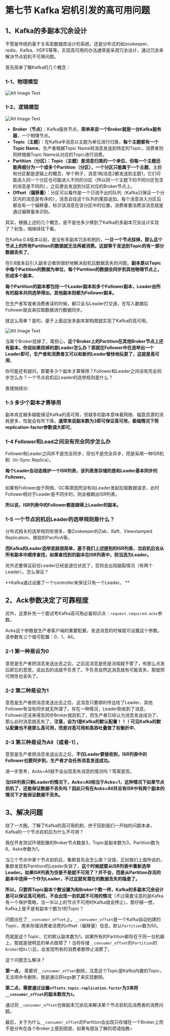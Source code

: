 # **第七节 Kafka 宕机引发的高可用问题**

## **1、Kafka的多副本冗余设计**

不管是传统的基于关系型数据库设计的系统，还是分布式的如zookeeper、redis、Kafka、HDFS等等，实现高可用的办法通常是采用冗余设计，通过冗余来解决节点宕机不可用问题。

首先简单了解Kafka的几个概念：


### **1-1、物理模型**

![Alt Image Text](../images/chap1_7_1.png "Body image") 

### **1-2、逻辑模型**

![Alt Image Text](../images/chap1_7_2.png "Body image") 

* **Broker（节点）**：Kafka服务节点，**简单来说一个Broker就是一台Kafka服务器**，一个物理节点。
* **Topic（主题）**：在Kafka中消息以主题为单位进行归类，**每个主题都有一个Topic Name**，生产者根据Topic Name将消息发送到特定的Topic，消费者则同样根据Topic Name从对应的Topic进行消费。
* **Partition（分区）：Topic（主题）是消息归类的一个单位，但每一个主题还能再细分为一个或多个Partition（分区），一个分区只能属于一个主题**。主题和分区都是逻辑上的概念，举个例子，消息1和消息2都发送到主题1，它们可能进入同一个分区也可能进入不同的分区（所以同一个主题下的不同分区包含的消息是不同的），之后便会发送到分区对应的Broker节点上。
* **Offset（偏移量）**：分区可以看作是一个只进不出的队列（Kafka只保证一个分区内的消息是有序的），消息会往这个队列的尾部追加，每个消息进入分区后都会有一个偏移量，标识该消息在该分区中的位置，消费者要消费该消息就是通过偏移量来识别。

其实，根据上述的几个概念，是不是也多少猜到了Kafka的多副本冗余设计实现了？别急，咱继续往下看。

在Kafka 0.8版本以前，是没有多副本冗余机制的，**一旦一个节点挂掉，那么这个节点上的所有Partition的数据就无法再被消费。这就等于发送到Topic的有一部分数据丢失了**。

在0.8版本后引入副本记者则很好地解决宕机后数据丢失的问题。**副本是以Topic中每个Partition的数据为单位，每个Partition的数据会同步到其他物理节点上，形成多个副本**。

**每个Partition的副本都包括一个Leader副本和多个Follower副本，Leader由所有的副本共同选举得出，其他副本则都为Follower副本。**

在生产者写或者消费者读的时候，都只会与Leader打交道，在写入数据后Follower就会来拉取数据进行数据同步。



就这么简单？是的，基于上面这张多副本架构图就实现了Kafka的高可用。

![Alt Image Text](../images/chap1_7_3.png "Body image") 

当某个Broker挂掉了，甭担心，**这个Broker上的Partition在其他Broker节点上还有副本。你说如果挂掉的是Leader怎么办？那就在Follower中在选举出一个Leader即可，生产者和消费者又可以和新的Leader愉快地玩耍了，这就是高可用**。


你可能还有疑问，那要多少个副本才算够用？Follower和Leader之间没有完全同步怎么办？一个节点宕机后Leader的选举规则是什么？


直接抛结论:


### **1-3 多少个副本才算够用**

副本肯定越多越能保证Kafka的高可用，但越多的副本意味着网络、磁盘资源的消耗更多，性能会有所下降，**通常来说副本数为3即可保证高可用，极端情况下将replication-factor参数调大即可**。

### **1-4 Follower和Lead之间没有完全同步怎么办**

Follower和Leader之间并不是完全同步，但也不是完全异步，而是采用一种ISR机制（In-Sync Replica）。

**每个Leader会动态维护一个ISR列表，该列表里存储的是和Leader基本同步的Follower。**

如果有Follower由于网络、GC等原因而没有向Leader发起拉取数据请求，此时Follower相对于Leader是不同步的，则会被踢出ISR列表。

**所以说，ISR列表中的Follower都是跟得上Leader的副本。**


### **1-5 一个节点宕机后Leader的选举规则是什么？**

分布式相关的选举规则有很多，像Zookeeper的Zab、Raft、Viewstamped Replication、微软的PacificA等。


**而Kafka的Leader选举思路很简单，基于我们上述提到的ISR列表，当宕机后会从所有副本中顺序查找，如果查找到的副本在ISR列表中，则当选为Leader。**

另外还要保证前任Leader已经是退位状态了，否则会出现脑裂情况（有两个Leader）。怎么保证？

**Kafka通过设置了一个controller来保证只有一个Leader。 **


## **2、Ack参数决定了可靠程度**

另外，这里补充一个面试考Kafka高可用必备知识点：`request.required.acks`参数。


Acks这个参数是生产者客户端的重要配置，发送消息的时候就可设置这个参数。该参数有三个值可配置：0、1、All。


### **2-1 第一种是设为0**

意思是生产者把消息发送出去之后，之后这消息是死是活咱就不管了，有那么点发后即忘的意思，说出去的话就不负责了。不负责自然这消息就有可能丢失，那就把可用性也丢失了。

### **2-2 第二种是设为1**

意思是生产者把消息发送出去之后，这消息只要顺利传达给了Leader，其他Follower有没有同步就无所谓了。存在一种情况，Leader刚收到了消息，Follower还没来得及同步Broker就宕机了，但生产者已经认为消息发送成功了，那么此时消息就丢失了。**注意，设为1是Kafka的默认配置！！！可见Kafka的默认配置也不是那么高可用，而是对高可用和高吞吐量做了权衡折中**。


### **2-3 第三种是设为All（或者-1）**，

意思是生产者把消息发送出去之后，**不仅Leader要接收到，ISR列表中的Follower也要同步到，生产者才会任务消息发送成功。**


进一步思考，Acks=All就不会出现丢失消息的情况吗？答案是否。

**当ISR列表只剩Leader的情况下，Acks=All相当于Acks=1，这种情况下如果节点宕机了，还能保证数据不丢失吗？因此只有在Acks=All并且有ISR中有两个副本的情况下才能保证数据不丢失。**


## **3、解决问题**

绕了一大圈，了解了Kafka的高可用机制，终于回到我们一开始的问题本身，Kafka的一个节点宕机后为什么不可用？

我在开发测试环境配置的Broker节点数是3，Topic是副本数为3，Partition数为6，Asks参数为1。


当三个节点中某个节点宕机后，集群首先会怎么做？没错，正如我们上面所说的，集群发现有Partition的Leader失效了，**这个时候就要从ISR列表中重新选举Leader。如果ISR列表为空是不是就不可用了？并不会，而是从Partition存活的副本中选择一个作为Leader，不过这就有潜在的数据丢失的隐患了。**


**所以，只要将Topic副本个数设置为和Broker个数一样，Kafka的多副本冗余设计是可以保证高可用的，不会出现一宕机就不可用的情况**（不过需要注意的是Kafka有一个保护策略，当一半以上的节点不可用时Kafka就会停止）。那仔细一想，Kafka上是不是有副本个数为1的Topic？

问题出在了`__consumer_offset`上，`__consumer_offset`是一个Kafka自动创建的Topic，用来存储消费者消费的offset（偏移量）信息，默认`Partition`数为50。

而就是这个Topic，它的默认副本数为1。如果所有的Partition都存在于同一台机器上，那就是很明显的单点故障了！当将存储`__consumer_offset`的`Partition`的`Broker`给`Kill`后，会发现所有的消费者都停止消费了。


这个问题怎么解决？

**第一点，** 需要将`__consumer_offset`删除，注意这个Topic是Kafka内置的Topic，无法用命令删除，我是通过将logs删了来实现删除。


**第二点，需要通过设置`offsets.topic.replication.factor`为3来将`__consumer_offset`的副本数改为`3`。**


通过将`__consumer_offset`也做副本冗余后来解决某个节点宕机后消费者的消费问题。

最后，关于为什么`__consumer_offset`的Partition会出现只存储在一个Broker上而不是分布在各个Broker上感到困惑，如果有朋友了解的烦请指教~


